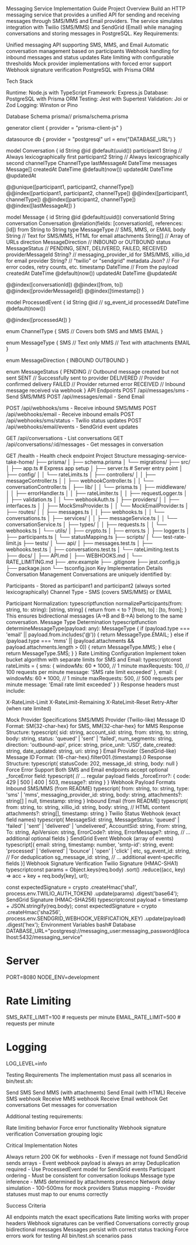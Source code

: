 Messaging Service Implementation Guide
Project Overview
Build an HTTP messaging service that provides a unified API for sending and receiving messages through SMS/MMS and Email providers. The service simulates integration with Twilio (SMS/MMS) and SendGrid (Email) while managing conversations and storing messages in PostgreSQL.
Key Requirements:

Unified messaging API supporting SMS, MMS, and Email
Automatic conversation management based on participants
Webhook handling for inbound messages and status updates
Rate limiting with configurable thresholds
Mock provider implementations with forced error support
Webhook signature verification
PostgreSQL with Prisma ORM

Tech Stack

Runtime: Node.js with TypeScript
Framework: Express.js
Database: PostgreSQL with Prisma ORM
Testing: Jest with Supertest
Validation: Joi or Zod
Logging: Winston or Pino

Database Schema
prisma// prisma/schema.prisma

generator client {
  provider = "prisma-client-js"
}

datasource db {
  provider = "postgresql"
  url      = env("DATABASE_URL")
}

model Conversation {
  id            String      @id @default(uuid())
  participant1  String      // Always lexicographically first
  participant2  String      // Always lexicographically second
  channelType   ChannelType
  lastMessageAt DateTime
  messages      Message[]
  createdAt     DateTime    @default(now())
  updatedAt     DateTime    @updatedAt
  
  @@unique([participant1, participant2, channelType])
  @@index([participant1, participant2, channelType])
  @@index([participant1, channelType])
  @@index([participant2, channelType])
  @@index([lastMessageAt])
}

model Message {
  id                 String           @id @default(uuid())
  conversationId     String
  conversation       Conversation     @relation(fields: [conversationId], references: [id])
  from              String
  to                String
  type              MessageType      // SMS, MMS, or EMAIL
  body              String           // Text for SMS/MMS, HTML for email
  attachments       String[]         // Array of URLs
  direction         MessageDirection // INBOUND or OUTBOUND
  status            MessageStatus    // PENDING, SENT, DELIVERED, FAILED, RECEIVED
  providerMessageId String?          // messaging_provider_id for SMS/MMS, xillio_id for email
  provider          String?          // "twilio" or "sendgrid"
  metadata          Json?            // For error codes, retry counts, etc.
  timestamp         DateTime         // From the payload
  createdAt         DateTime         @default(now())
  updatedAt         DateTime         @updatedAt
  
  @@index([conversationId])
  @@index([from, to])
  @@index([providerMessageId])
  @@index([timestamp])
}

model ProcessedEvent {
  id          String   @id // sg_event_id
  processedAt DateTime @default(now())
  
  @@index([processedAt])
}

enum ChannelType {
  SMS    // Covers both SMS and MMS
  EMAIL
}

enum MessageType {
  SMS    // Text only
  MMS    // Text with attachments
  EMAIL
}

enum MessageDirection {
  INBOUND
  OUTBOUND
}

enum MessageStatus {
  PENDING    // Outbound message created but not sent
  SENT       // Successfully sent to provider
  DELIVERED  // Provider confirmed delivery
  FAILED     // Provider returned error
  RECEIVED   // Inbound message received via webhook
}
API Endpoints
POST /api/messages/sms     - Send SMS/MMS
POST /api/messages/email   - Send Email

POST /api/webhooks/sms     - Receive inbound SMS/MMS
POST /api/webhooks/email   - Receive inbound emails
POST /api/webhooks/sms/status    - Twilio status updates
POST /api/webhooks/email/events  - SendGrid event updates

GET /api/conversations     - List conversations
GET /api/conversations/:id/messages - Get messages in conversation

GET /health               - Health check endpoint
Project Structure
messaging-service-take-home/
├── prisma/
│   ├── schema.prisma
│   └── migrations/
├── src/
│   ├── app.ts                 # Express app setup
│   ├── server.ts              # Server entry point
│   ├── config/
│   │   └── rateLimits.ts
│   ├── controllers/
│   │   ├── messageController.ts
│   │   ├── webhookController.ts
│   │   └── conversationController.ts
│   ├── lib/
│   │   └── prisma.ts
│   ├── middleware/
│   │   ├── errorHandler.ts
│   │   ├── rateLimiter.ts
│   │   ├── requestLogger.ts
│   │   ├── validation.ts
│   │   └── webhookAuth.ts
│   ├── providers/
│   │   ├── interfaces.ts
│   │   ├── MockSmsProvider.ts
│   │   └── MockEmailProvider.ts
│   ├── routes/
│   │   ├── messages.ts
│   │   ├── webhooks.ts
│   │   └── conversations.ts
│   ├── services/
│   │   ├── messageService.ts
│   │   └── conversationService.ts
│   ├── types/
│   │   ├── requests.ts
│   │   └── webhooks.ts
│   └── utils/
│       ├── crypto.ts
│       ├── errors.ts
│       ├── logger.ts
│       ├── participants.ts
│       └── statusMapping.ts
├── scripts/
│   └── test-rate-limit.js
├── tests/
│   └── api/
│       ├── messages.test.ts
│       ├── webhooks.test.ts
│       ├── conversations.test.ts
│       └── rateLimiting.test.ts
├── docs/
│   ├── API.md
│   ├── WEBHOOKS.md
│   └── RATE_LIMITING.md
├── .env.example
├── .gitignore
├── jest.config.js
├── package.json
└── tsconfig.json
Key Implementation Details
Conversation Management
Conversations are uniquely identified by:

Participants - Stored as participant1 and participant2 (always sorted lexicographically)
Channel Type - SMS (covers SMS/MMS) or EMAIL

Participant Normalization:
typescriptfunction normalizeParticipants(from: string, to: string): [string, string] {
  return from < to ? [from, to] : [to, from];
}
This ensures bidirectional messages (A→B and B→A) belong to the same conversation.
Message Type Determination
typescriptfunction determineMessageType(payload: any): MessageType {
  if (payload.type === 'email' || payload.from.includes('@')) {
    return MessageType.EMAIL;
  } else if (payload.type === 'mms' || (payload.attachments && payload.attachments.length > 0)) {
    return MessageType.MMS;
  } else {
    return MessageType.SMS;
  }
}
Rate Limiting Configuration
Implement token bucket algorithm with separate limits for SMS and Email:
typescriptconst rateLimits = {
  sms: {
    windowMs: 60 * 1000,  // 1 minute
    maxRequests: 100,     // 100 requests per minute
    message: 'SMS rate limit exceeded'
  },
  email: {
    windowMs: 60 * 1000,  // 1 minute
    maxRequests: 500,     // 500 requests per minute
    message: 'Email rate limit exceeded'
  }
}
Response headers must include:

X-RateLimit-Limit
X-RateLimit-Remaining
X-RateLimit-Reset
Retry-After (when rate limited)

Mock Provider Specifications
SMS/MMS Provider (Twilio-like)
Message ID Format: SM{32-char-hex} for SMS, MM{32-char-hex} for MMS
Response Structure:
typescript{
  sid: string,
  account_sid: string,
  from: string,
  to: string,
  body: string,
  status: 'queued' | 'sent' | 'failed',
  num_segments: string,
  direction: 'outbound-api',
  price: string,
  price_unit: 'USD',
  date_created: string,
  date_updated: string,
  uri: string
}
Email Provider (SendGrid-like)
Message ID Format: {16-char-hex}.filter001.{timestamp}.0
Response Structure:
typescript{
  statusCode: 202,
  message_id: string,
  body: null
}
Force Error Support
Both SMS and Email endpoints accept optional _forceError field:
typescript{
  // ... regular payload fields
  _forceError?: {
    code: 429 | 500 | 400 | 503,
    message?: string
  }
}
Webhook Payload Formats
Inbound SMS/MMS (from README)
typescript{
  from: string,
  to: string,
  type: 'sms' | 'mms',
  messaging_provider_id: string,
  body: string,
  attachments?: string[] | null,
  timestamp: string
}
Inbound Email (from README)
typescript{
  from: string,
  to: string,
  xillio_id: string,
  body: string,  // HTML content
  attachments?: string[],
  timestamp: string
}
Twilio Status Webhook (exact field names)
typescript{
  MessageSid: string,
  MessageStatus: 'queued' | 'failed' | 'sent' | 'delivered' | 'undelivered',
  AccountSid: string,
  From: string,
  To: string,
  ApiVersion: string,
  ErrorCode?: string,
  ErrorMessage?: string,
  // ... additional optional fields
}
SendGrid Event Webhook (array of events)
typescript[{
  email: string,
  timestamp: number,
  'smtp-id': string,
  event: 'processed' | 'delivered' | 'bounce' | 'open' | 'click' | etc,
  sg_event_id: string,    // For deduplication
  sg_message_id: string,
  // ... additional event-specific fields
}]
Webhook Signature Verification
Twilio Signature (HMAC-SHA1)
typescriptconst params = Object.keys(req.body)
  .sort()
  .reduce((acc, key) => acc + key + req.body[key], url);

const expectedSignature = crypto
  .createHmac('sha1', process.env.TWILIO_AUTH_TOKEN)
  .update(params)
  .digest('base64');
SendGrid Signature (HMAC-SHA256)
typescriptconst payload = timestamp + JSON.stringify(req.body);
const expectedSignature = crypto
  .createHmac('sha256', process.env.SENDGRID_WEBHOOK_VERIFICATION_KEY)
  .update(payload)
  .digest('hex');
Environment Variables
bash# Database
DATABASE_URL="postgresql://messaging_user:messaging_password@localhost:5432/messaging_service"

# Server
PORT=8080
NODE_ENV=development

# Rate Limiting
SMS_RATE_LIMIT=100     # requests per minute
EMAIL_RATE_LIMIT=500   # requests per minute

# Logging
LOG_LEVEL=info

Testing Requirements
The implementation must pass all scenarios in bin/test.sh:

Send SMS
Send MMS (with attachments)
Send Email (with HTML)
Receive SMS webhook
Receive MMS webhook
Receive Email webhook
Get conversations
Get messages for conversation

Additional testing requirements:

Rate limiting behavior
Force error functionality
Webhook signature verification
Conversation grouping logic

Critical Implementation Notes

Always return 200 OK for webhooks - Even if message not found
SendGrid sends arrays - Event webhook payload is always an array
Deduplication required - Use ProcessedEvent model for SendGrid events
Participant ordering - Must be consistent for conversation lookups
Message type inference - MMS determined by attachments presence
Network delay simulation - 100-500ms for mock providers
Status mapping - Provider statuses must map to our enums correctly

Success Criteria

All endpoints match the exact specifications
Rate limiting works with proper headers
Webhook signatures can be verified
Conversations correctly group bidirectional messages
Messages persist with correct status tracking
Force errors work for testing
All bin/test.sh scenarios pass